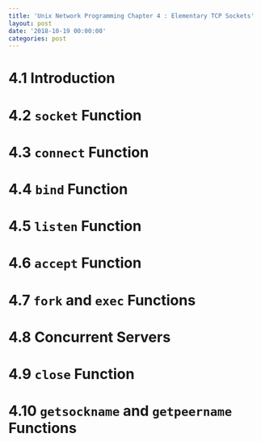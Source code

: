 ```yaml
---
title: 'Unix Network Programming Chapter 4 : Elementary TCP Sockets'
layout: post
date: '2018-10-19 00:00:00'
categories: post
---
```


# 4.1 Introduction

# 4.2 `socket` Function

# 4.3 `connect` Function

# 4.4 `bind` Function

# 4.5 `listen` Function

# 4.6 `accept` Function

# 4.7 `fork` and `exec` Functions

# 4.8 Concurrent Servers

# 4.9 `close` Function

# 4.10 `getsockname` and `getpeername` Functions